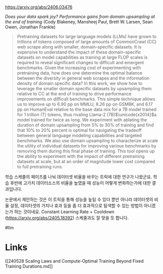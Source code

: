 https://arxiv.org/abs/2406.03476

*Does your data spark joy? Performance gains from domain upsampling at the end of training* (Cody Blakeney, Mansheej Paul, Brett W. Larsen, Sean Owen, Jonathan Frankle)

> Pretraining datasets for large language models (LLMs) have grown to trillions of tokens composed of large amounts of CommonCrawl (CC) web scrape along with smaller, domain-specific datasets. It is expensive to understand the impact of these domain-specific datasets on model capabilities as training at large FLOP scales is required to reveal significant changes to difficult and emergent benchmarks. Given the increasing cost of experimenting with pretraining data, how does one determine the optimal balance between the diversity in general web scrapes and the information density of domain specific data? In this work, we show how to leverage the smaller domain specific datasets by upsampling them relative to CC at the end of training to drive performance improvements on difficult benchmarks. This simple technique allows us to improve up to 6.90 pp on MMLU, 8.26 pp on GSM8K, and 6.17 pp on HumanEval relative to the base data mix for a 7B model trained for 1 trillion (T) tokens, thus rivaling Llama-2 (7B)$\unicode{x2014}$a model trained for twice as long. We experiment with ablating the duration of domain upsampling from 5% to 30% of training and find that 10% to 20% percent is optimal for navigating the tradeoff between general language modeling capabilities and targeted benchmarks. We also use domain upsampling to characterize at scale the utility of individual datasets for improving various benchmarks by removing them during this final phase of training. This tool opens up the ability to experiment with the impact of different pretraining datasets at scale, but at an order of magnitude lower cost compared to full pretraining runs.

학습 스케줄의 페이즈를 나눠 데이터셋 비율을 바꾸는 트릭에 대한 연구가 나왔군요. 학습 후반에 고가치 데이터소스의 비율을 높였을 때 성능이 어떻게 변화하는가에 대한 결과입니다.

논문에서 제안하는 것은 이 트릭을 통해 성능을 높일 수 있다 뿐만 아니라 데이터셋의 비율 설정, 데이터셋의 가치나 효과 등을 좀 더 효과적으로 탐색할 수 있는 방법이 아니겠는가 하는 것이네요. Constant Learning Rate + Cooldown (https://arxiv.org/abs/2405.18392) 스케줄과도 잘 맞을 듯 합니다.

#llm

# Links

[[240528 Scaling Laws and Compute-Optimal Training Beyond Fixed Training Durations.md]]